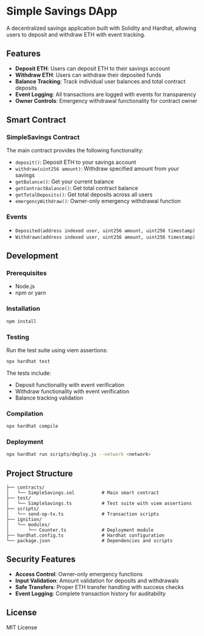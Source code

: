# Simple Savings DApp

A decentralized savings application built with Solidity and Hardhat, allowing users to deposit and withdraw ETH with event tracking.

## Features

- **Deposit ETH**: Users can deposit ETH to their savings account
- **Withdraw ETH**: Users can withdraw their deposited funds
- **Balance Tracking**: Track individual user balances and total contract deposits
- **Event Logging**: All transactions are logged with events for transparency
- **Owner Controls**: Emergency withdrawal functionality for contract owner

## Smart Contract

### SimpleSavings Contract

The main contract provides the following functionality:

- `deposit()`: Deposit ETH to your savings account
- `withdraw(uint256 amount)`: Withdraw specified amount from your savings
- `getBalance()`: Get your current balance
- `getContractBalance()`: Get total contract balance
- `getTotalDeposits()`: Get total deposits across all users
- `emergencyWithdraw()`: Owner-only emergency withdrawal function

### Events

- `Deposited(address indexed user, uint256 amount, uint256 timestamp)`
- `Withdrawn(address indexed user, uint256 amount, uint256 timestamp)`

## Development

### Prerequisites

- Node.js
- npm or yarn

### Installation

```bash
npm install
```

### Testing

Run the test suite using viem assertions:

```bash
npx hardhat test
```

The tests include:
- Deposit functionality with event verification
- Withdraw functionality with event verification
- Balance tracking validation

### Compilation

```bash
npx hardhat compile
```

### Deployment

```bash
npx hardhat run scripts/deploy.js --network <network>
```

## Project Structure

```
├── contracts/
│   └── SimpleSavings.sol          # Main smart contract
├── test/
│   └── SimpleSavings.ts           # Test suite with viem assertions
├── scripts/
│   └── send-op-tx.ts              # Transaction scripts
├── ignition/
│   └── modules/
│       └── Counter.ts             # Deployment module
├── hardhat.config.ts              # Hardhat configuration
└── package.json                   # Dependencies and scripts
```

## Security Features

- **Access Control**: Owner-only emergency functions
- **Input Validation**: Amount validation for deposits and withdrawals
- **Safe Transfers**: Proper ETH transfer handling with success checks
- **Event Logging**: Complete transaction history for auditability

## License

MIT License